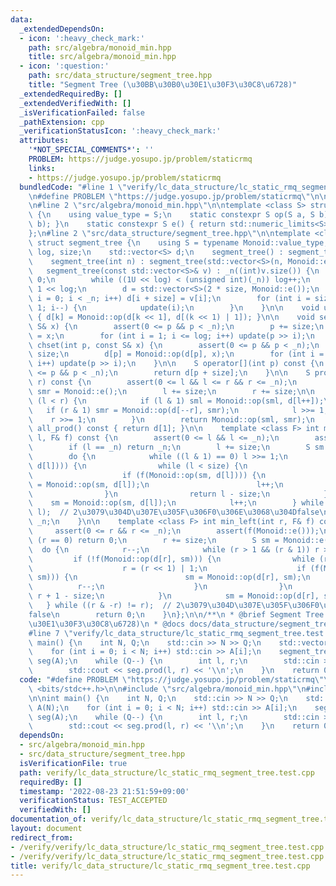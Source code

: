 ```yaml
---
data:
  _extendedDependsOn:
  - icon: ':heavy_check_mark:'
    path: src/algebra/monoid_min.hpp
    title: src/algebra/monoid_min.hpp
  - icon: ':question:'
    path: src/data_structure/segment_tree.hpp
    title: "Segment Tree (\u30BB\u30B0\u30E1\u30F3\u30C8\u6728)"
  _extendedRequiredBy: []
  _extendedVerifiedWith: []
  _isVerificationFailed: false
  _pathExtension: cpp
  _verificationStatusIcon: ':heavy_check_mark:'
  attributes:
    '*NOT_SPECIAL_COMMENTS*': ''
    PROBLEM: https://judge.yosupo.jp/problem/staticrmq
    links:
    - https://judge.yosupo.jp/problem/staticrmq
  bundledCode: "#line 1 \"verify/lc_data_structure/lc_static_rmq_segment_tree.test.cpp\"\
    \n#define PROBLEM \"https://judge.yosupo.jp/problem/staticrmq\"\n\n#include <bits/stdc++.h>\n\
    \n#line 2 \"src/algebra/monoid_min.hpp\"\n\ntemplate <class S> struct monoid_min\
    \ {\n    using value_type = S;\n    static constexpr S op(S a, S b) { return std::min(a,\
    \ b); }\n    static constexpr S e() { return std::numeric_limits<S>::max(); }\n\
    };\n#line 2 \"src/data_structure/segment_tree.hpp\"\n\ntemplate <class Monoid>\
    \ struct segment_tree {\n    using S = typename Monoid::value_type;\n    int _n,\
    \ log, size;\n    std::vector<S> d;\n    segment_tree() : segment_tree(0) {}\n\
    \    segment_tree(int n) : segment_tree(std::vector<S>(n, Monoid::e())) {}\n \
    \   segment_tree(const std::vector<S>& v) : _n((int)v.size()) {\n        log =\
    \ 0;\n        while ((1U << log) < (unsigned int)(_n)) log++;\n        size =\
    \ 1 << log;\n        d = std::vector<S>(2 * size, Monoid::e());\n        for (int\
    \ i = 0; i < _n; i++) d[i + size] = v[i];\n        for (int i = size - 1; i >=\
    \ 1; i--) {\n            update(i);\n        }\n    }\n\n    void update(int k)\
    \ { d[k] = Monoid::op(d[k << 1], d[(k << 1) | 1]); }\n\n    void set(int p, const\
    \ S& x) {\n        assert(0 <= p && p < _n);\n        p += size;\n        d[p]\
    \ = x;\n        for (int i = 1; i <= log; i++) update(p >> i);\n    }\n\n    void\
    \ chset(int p, const S& x) {\n        assert(0 <= p && p < _n);\n        p +=\
    \ size;\n        d[p] = Monoid::op(d[p], x);\n        for (int i = 1; i <= log;\
    \ i++) update(p >> i);\n    }\n\n    S operator[](int p) const {\n        assert(0\
    \ <= p && p < _n);\n        return d[p + size];\n    }\n\n    S prod(int l, int\
    \ r) const {\n        assert(0 <= l && l <= r && r <= _n);\n        S sml = Monoid::e(),\
    \ smr = Monoid::e();\n        l += size;\n        r += size;\n\n        while\
    \ (l < r) {\n            if (l & 1) sml = Monoid::op(sml, d[l++]);\n         \
    \   if (r & 1) smr = Monoid::op(d[--r], smr);\n            l >>= 1;\n        \
    \    r >>= 1;\n        }\n        return Monoid::op(sml, smr);\n    }\n\n    S\
    \ all_prod() const { return d[1]; }\n\n    template <class F> int max_right(int\
    \ l, F& f) const {\n        assert(0 <= l && l <= _n);\n        assert(f(Monoid::e()));\n\
    \        if (l == _n) return _n;\n        l += size;\n        S sm = Monoid::e();\n\
    \        do {\n            while ((l & 1) == 0) l >>= 1;\n            if (!f(Monoid::op(sm,\
    \ d[l]))) {\n                while (l < size) {\n                    l <<= 1;\n\
    \                    if (f(Monoid::op(sm, d[l]))) {\n                        sm\
    \ = Monoid::op(sm, d[l]);\n                        l++;\n                    }\n\
    \                }\n                return l - size;\n            }\n        \
    \    sm = Monoid::op(sm, d[l]);\n            l++;\n        } while ((l & -l) !=\
    \ l);  // 2\u3079\u304D\u307E\u305F\u306F0\u306E\u3068\u304Dfalse\n        return\
    \ _n;\n    }\n\n    template <class F> int min_left(int r, F& f) const {\n   \
    \     assert(0 <= r && r <= _n);\n        assert(f(Monoid::e()));\n        if\
    \ (r == 0) return 0;\n        r += size;\n        S sm = Monoid::e();\n      \
    \  do {\n            r--;\n            while (r > 1 && (r & 1)) r >>= 1;\n   \
    \         if (!f(Monoid::op(d[r], sm))) {\n                while (r < size) {\n\
    \                    r = (r << 1) | 1;\n                    if (f(Monoid::op(d[r],\
    \ sm))) {\n                        sm = Monoid::op(d[r], sm);\n              \
    \          r--;\n                    }\n                }\n                return\
    \ r + 1 - size;\n            }\n            sm = Monoid::op(d[r], sm);\n     \
    \   } while ((r & -r) != r);  // 2\u3079\u304D\u307E\u305F\u306F0\u306E\u3068\u304D\
    false\n        return 0;\n    }\n};\n\n/**\n * @brief Segment Tree (\u30BB\u30B0\
    \u30E1\u30F3\u30C8\u6728)\n * @docs docs/data_structure/segment_tree.md\n */\n\
    #line 7 \"verify/lc_data_structure/lc_static_rmq_segment_tree.test.cpp\"\n\nint\
    \ main() {\n    int N, Q;\n    std::cin >> N >> Q;\n    std::vector<int> A(N);\n\
    \    for (int i = 0; i < N; i++) std::cin >> A[i];\n    segment_tree<monoid_min<int>>\
    \ seg(A);\n    while (Q--) {\n        int l, r;\n        std::cin >> l >> r;\n\
    \        std::cout << seg.prod(l, r) << '\\n';\n    }\n    return 0;\n}\n"
  code: "#define PROBLEM \"https://judge.yosupo.jp/problem/staticrmq\"\n\n#include\
    \ <bits/stdc++.h>\n\n#include \"src/algebra/monoid_min.hpp\"\n#include \"src/data_structure/segment_tree.hpp\"\
    \n\nint main() {\n    int N, Q;\n    std::cin >> N >> Q;\n    std::vector<int>\
    \ A(N);\n    for (int i = 0; i < N; i++) std::cin >> A[i];\n    segment_tree<monoid_min<int>>\
    \ seg(A);\n    while (Q--) {\n        int l, r;\n        std::cin >> l >> r;\n\
    \        std::cout << seg.prod(l, r) << '\\n';\n    }\n    return 0;\n}"
  dependsOn:
  - src/algebra/monoid_min.hpp
  - src/data_structure/segment_tree.hpp
  isVerificationFile: true
  path: verify/lc_data_structure/lc_static_rmq_segment_tree.test.cpp
  requiredBy: []
  timestamp: '2022-08-23 21:51:59+09:00'
  verificationStatus: TEST_ACCEPTED
  verifiedWith: []
documentation_of: verify/lc_data_structure/lc_static_rmq_segment_tree.test.cpp
layout: document
redirect_from:
- /verify/verify/lc_data_structure/lc_static_rmq_segment_tree.test.cpp
- /verify/verify/lc_data_structure/lc_static_rmq_segment_tree.test.cpp.html
title: verify/lc_data_structure/lc_static_rmq_segment_tree.test.cpp
---
```


